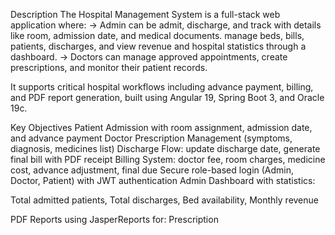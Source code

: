 Description The Hospital Management System is a full-stack web application where: 
→ Admin can be admit, discharge, and track with details like room, admission date, and medical documents. manage beds, bills, patients, discharges, and view revenue and hospital statistics through a dashboard. 
→ Doctors can manage approved appointments, create prescriptions, and monitor their patient records.

It supports critical hospital workflows including advance payment, billing, and PDF report generation, built using Angular 19, Spring Boot 3, and Oracle 19c.

Key Objectives Patient Admission with room assignment, admission date, and advance payment Doctor Prescription Management (symptoms, diagnosis, medicines list) Discharge Flow: update discharge date, generate final bill with PDF receipt Billing System: doctor fee, room charges, medicine cost, advance adjustment, final due Secure role-based login (Admin, Doctor, Patient) with JWT authentication Admin Dashboard with statistics:

Total admitted patients, Total discharges, Bed availability, Monthly revenue

PDF Reports using JasperReports for: Prescription
